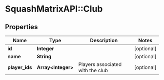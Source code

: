 # SquashMatrixAPI::Club

## Properties
Name | Type | Description | Notes
------------ | ------------- | ------------- | -------------
**id** | **Integer** |  | [optional] 
**name** | **String** |  | [optional] 
**player_ids** | **Array&lt;Integer&gt;** | Players associated with the club | [optional] 


